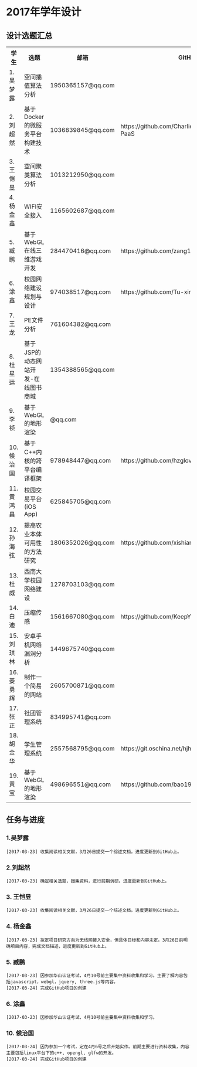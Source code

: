 # 2017年学年设计


## 设计选题汇总

<table class="table table-bordered table-striped table-condensed">
    <tr><th>学生</th><th>选题</th><th>邮箱</th><th>GitHub</th></tr>
	<tr><td>1. 吴梦露</td><td>空间插值算法分析</td><td>1950365157@qq.com</td><td></td></tr>
	<tr><td>2. 刘超然</td><td>基于Docker的微服务平台构建技术</td><td>1036839845@qq.com</td><td>https://github.com/CharlieLiu1222/Docker-PaaS</td></tr>
	<tr><td>3. 王恺昱</td><td>空间聚类算法分析</td><td>1013212950@qq.com</td><td></td></tr>
	<tr><td>4. 杨金鑫</td><td>WIFI安全接入</td><td>1165602687@qq.com</td><td></td></tr>
	<tr><td>5. 臧鹏  </td><td>基于WebGL在线三维游戏开发</td><td>284470416@qq.com</td><td>https://github.com/zang1996/map</td></tr>
	<tr><td>6. 涂鑫  </td><td>校园网络建设规划与设计</td><td>974038517@qq.com</td><td>https://github.com/Tu-xin/Tu-xin</td></tr>
	<tr><td>7. 王龙  </td><td>PE文件分析</td><td>761604382@qq.com</td><td></td></tr>
	<tr><td>8. 杜星运</td><td>基于JSP的动态网站开发-在线图书商城</td><td>1354388565@qq.com</td><td></td></tr>
	<tr><td>9. 李祯  </td><td>基于WebGL的地形渲染</td><td>@qq.com</td><td></td></tr>
	<tr><td>10.候治国</td><td>基于C++内核的跨平台编译框架</td><td>978948447@qq.com</td><td>https://github.com/hzgloveyd/hhk</td></tr>
	<tr><td>11.黄鸿昌</td><td>校园交易平台(iOS App)</td><td>625845705@qq.com</td><td></td></tr>
	<tr><td>12.孙海弦</td><td>提高农业本体可用性的方法研究</td><td>1806352026@qq.com</td><td>https://github.com/xishian/OntologyValidation</td></tr>
	<tr><td>13.杜威  </td><td>西南大学校园网络建设</td><td>1278703103@qq.com</td><td></td></tr>
	<tr><td>14.白迪  </td><td>压缩传感</td><td>1561667080@qq.com</td><td>https://github.com/KeepYourFaith/Comrade</td></tr>
	<tr><td>15.刘琪林</td><td>安卓手机网络漏洞分析</td><td>1449675740@qq.com</td><td></td></tr>
	<tr><td>16.姜勇辉</td><td>制作一个简易的网站</td><td>2605700871@qq.com</td><td></td></tr>
	<tr><td>17.张正  </td><td>社团管理系统</td><td>834995741@qq.com</td><td></td></tr>
	<tr><td>18.胡金华</td><td>学生管理系统</td><td>2557568795@qq.com</td><td>https://git.oschina.net/hjhgithub2/studentSystem</td></tr>
	<tr><td>19.黄宝  </td><td>基于WebGL的地形渲染</td><td>498696551@qq.com</td><td>https://github.com/bao1996/MAP</td></tr>
</table>	
 


## 任务与进度

### 1.吴梦露
    [2017-03-23] 收集阅读相关文献，3月26日提交一个综述文档。进度更新到GitHub上。

### 2.刘超然
    [2017-03-23] 确定相关选题，搜集资料，进行前期调研。进度更新到GitHub上。

### 3. 王恺昱
    [2017-03-23] 收集阅读相关文献，3月26日提交一个综述文档。进度更新到GitHub上。
    
### 4. 杨金鑫
    [2017-03-23] 拟定项目研究方向为无线网接入安全，但具体目标和内容未定。3月26日前明确项目内容，完成文档描述，进度更新到GitHub上。

### 5. 臧鹏
    [2017-03-23] 因参加华山认证考试，4月10号前主要集中资料收集和学习。主要了解内容包括javascript，webgl，jquery, three.js等内容。
	[2017-03-24] 完成GitHub项目的创建

### 6. 涂鑫
    [2017-03-23] 因参加华山认证考试，4月10号前主要集中资料收集和学习。

### 10. 候治国
	[2017-03-24] 因为参加一个考试，定在4月6号之后开始实作。前期主要进行资料收集，内容主要包括linux平台下的c++, opengl, glfw的开发。
	[2017-03-24] 完成GitHub项目的创建

